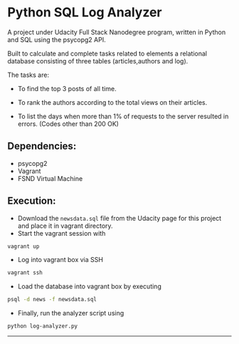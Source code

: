 # Python SQL Log Analyzer #
A project under Udacity Full Stack Nanodegree program, written in Python and SQL using the psycopg2 API.

Built to calculate and complete tasks related to elements a relational database consisting of three tables
(articles,authors and log). 

The tasks are:

- To find the top 3 posts of all time.

- To rank the authors according to the total views on their articles.

- To list the days when more than 1% of requests to the server resulted in errors. (Codes other than 200 OK)

## Dependencies: ##
- psycopg2
- Vagrant
- FSND Virtual Machine

## Execution: ##
- Download the `newsdata.sql` file from the Udacity page for this project and place it in vagrant directory.
- Start the vagrant session with
```sh
vagrant up
```
- Log into vagrant box via SSH
```sh
vagrant ssh
```
- Load the database into vagrant box by executing
```sh
psql -d news -f newsdata.sql
```
- Finally, run the analyzer script using
```sh
python log-analyzer.py
```

---
